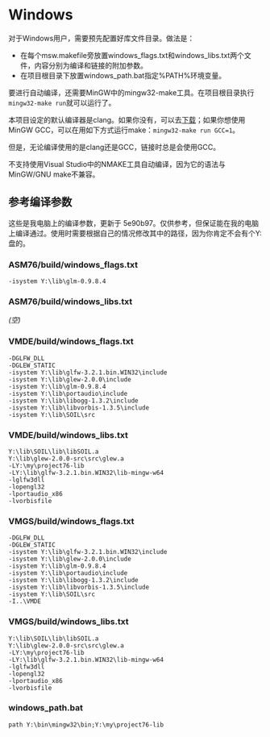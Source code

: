 Windows
=======

对于Windows用户，需要预先配置好库文件目录。做法是：

* 在每个msw.makefile旁放置windows_flags.txt和windows_libs.txt两个文件，内容分别为编译和链接的附加参数。
* 在项目根目录下放置windows_path.bat指定%PATH%环境变量。

要进行自动编译，还需要MinGW中的mingw32-make工具。在项目根目录执行`mingw32-make run`就可以运行了。

本项目设定的默认编译器是clang。如果你没有，可以去[下载](http://releases.llvm.org/download.html)；如果你想使用MinGW GCC，可以在用如下方式运行make：`mingw32-make run GCC=1`。

但是，无论编译使用的是clang还是GCC，链接时总是会使用GCC。

不支持使用Visual Studio中的NMAKE工具自动编译，因为它的语法与MinGW/GNU make不兼容。

## 参考编译参数

这些是我电脑上的编译参数，更新于 5e90b97。仅供参考，但保证能在我的电脑上编译通过。使用时需要根据自己的情况修改其中的路径，因为你肯定不会有个Y:盘的。

### ASM76/build/windows_flags.txt
```
-isystem Y:\lib\glm-0.9.8.4
```

### ASM76/build/windows_libs.txt
*(空)*

### VMDE/build/windows_flags.txt
```
-DGLFW_DLL
-DGLEW_STATIC
-isystem Y:\lib\glfw-3.2.1.bin.WIN32\include
-isystem Y:\lib\glew-2.0.0\include
-isystem Y:\lib\glm-0.9.8.4
-isystem Y:\lib\portaudio\include
-isystem Y:\lib\libogg-1.3.2\include
-isystem Y:\lib\libvorbis-1.3.5\include
-isystem Y:\lib\SOIL\src
```

### VMDE/build/windows_libs.txt
```
Y:\lib\SOIL\lib\libSOIL.a
Y:\lib\glew-2.0.0-src\src\glew.a
-LY:\my\project76-lib
-LY:\lib\glfw-3.2.1.bin.WIN32\lib-mingw-w64
-lglfw3dll
-lopengl32
-lportaudio_x86
-lvorbisfile
```

### VMGS/build/windows_flags.txt
```
-DGLFW_DLL
-DGLEW_STATIC
-isystem Y:\lib\glfw-3.2.1.bin.WIN32\include
-isystem Y:\lib\glew-2.0.0\include
-isystem Y:\lib\glm-0.9.8.4
-isystem Y:\lib\portaudio\include
-isystem Y:\lib\libogg-1.3.2\include
-isystem Y:\lib\libvorbis-1.3.5\include
-isystem Y:\lib\SOIL\src
-I..\VMDE
```

### VMGS/build/windows_libs.txt
```
Y:\lib\SOIL\lib\libSOIL.a
Y:\lib\glew-2.0.0-src\src\glew.a
-LY:\my\project76-lib
-LY:\lib\glfw-3.2.1.bin.WIN32\lib-mingw-w64
-lglfw3dll
-lopengl32
-lportaudio_x86
-lvorbisfile
```

### windows_path.bat
```batch
path Y:\bin\mingw32\bin;Y:\my\project76-lib
```
